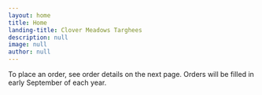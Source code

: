 ```yaml
---
layout: home
title: Home
landing-title: Clover Meadows Targhees
description: null
image: null
author: null
---
```


To place an order, see order details on the next page. Orders will be filled in early September of each year.
